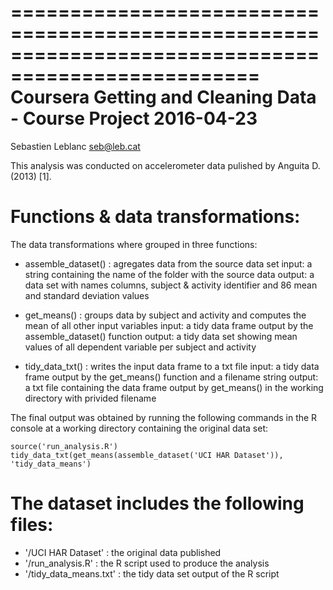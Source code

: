 ===================================================================================================
Coursera Getting and Cleaning Data - Course Project                                      2016-04-23
===================================================================================================
Sebastien Leblanc                                                                       seb@leb.cat

This analysis was conducted on accelerometer data pulished by Anguita D. (2013) [1].

Functions & data transformations:
=========================================
The data transformations where grouped in three functions:

- assemble_dataset() : agregates data from the source data set
    input: a string containing the name of the folder with the source data
    output: a data set with names columns, subject & activity identifier and 86 mean and standard deviation values

- get_means() : groups data by subject and activity and computes the mean of all other input variables
    input: a tidy data frame output by the assemble_dataset() function
    output: a tidy data set showing mean values of all dependent variable per subject and activity

- tidy_data_txt() : writes the input data frame to a txt file
    input: a tidy data frame output by the get_means() function and a filename string
    output: a txt file containing the data frame output by get_means() in the working directory with privided filename
    
The final output was obtained by running the following commands in the R console at a working directory containing the original data set:
    
    source('run_analysis.R')
    tidy_data_txt(get_means(assemble_dataset('UCI HAR Dataset')), 'tidy_data_means')


The dataset includes the following files:
=========================================
- '/UCI HAR Dataset' : the original data published
- '/run_analysis.R' : the R script used to produce the analysis
- '/tidy_data_means.txt' : the tidy data set output of the R script 



